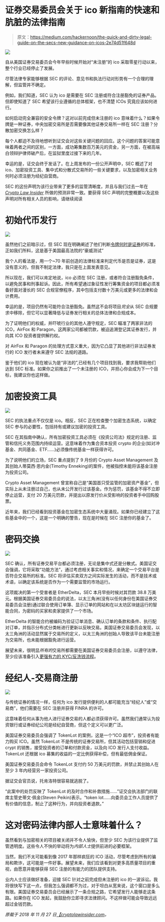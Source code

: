# 证券交易委员会关于 ico 新指南的快速和肮脏的法律指南

> 原文：<https://medium.com/hackernoon/the-quick-and-dirty-legal-guide-on-the-secs-new-guidance-on-icos-2e74d51f648d>

![](img/fe85ca1bddd92e2d8c7eb19a652d3cc8.png)

自从美国证券交易委员会今年早些时候开始对“未注册”的 ico 采取零星行动以来，整个行业已经停止了发展。

尽管法律专家能够根据 SEC 的评论、意见书和执法行动对形势有一个合理的理解，但监管并不确定。

例如，我们知道，SEC 认为 ico 是需要在 SEC 注册或符合注册豁免的证券产品。但即使知道了 SEC 希望该行业遵循的总体框架，也不清楚 ICOs 究竟应该如何进行。

如何启动完全兼容的安全令牌？这对以前完成但未注册的 ico 意味着什么？如果令牌是一种证券，中央加密交易所是否需要像其他证券交易所一样在 SEC 注册？分散加密交换怎么样？

每个人都迫不及待地想听到证交会对这些关键问题的回应。这个问题的答案可能意味着两者之间的区别，一方面，成功筹集数百万美元的资金，另一方面，在被高端白领辩护律师破产后，在监狱里度过接下来的几年。

幸运的是，证交会终于发话了。在上周发布的一份公开声明中，SEC 概述了对 ico、加密投资工具、集中式和分散式交易所的一些关键要求，以及加密相关业务何时必须注册为经纪自营商。

SEC 的这份声明为该行业带来了更多的监管清晰度，并且与我们过去一年在 [*Crypto Law Insider*](http://cryptolawinsider.com/) 所做的预测非常一致。要获得 SEC 声明的完整概要以及这些声明对所有相关人员的影响，请继续阅读

# 初始代币发行

![](img/10b67de670ac7758297a3041b577f78d.png)

虽然他们之前暗示过，但 SEC 现在明确阐述了他们判断[令牌何时是证券](https://cryptolawinsider.com/security-token/)的标准，正如我们所料，这是基于美国最高法院的“豪威测试”

我个人的看法是，用一个~70 年前创造的法律标准来判定代币是否是证券，这是没有意义的，但我不制定法律，我只是在上面发表意见。

所以现在，我们可以肯定地说，ico 必须在 SEC 注册，或者符合注册豁免条件，以避免民事和刑事起诉。因此，所有希望通过象征性发行筹集资金的项目都必须准备好面对漫长的 SEC 合规官僚程序，其中包括支付数十万美元或更多的法律和会计费用。

幸运的是，项目仍然有可能符合注册豁免。虽然这不会将项目*完全*从 SEC 合规要求中移除，但它可以显著降低与证券发行相关的总体法律和合规成本。

为了证明他们的权威，并吓唬行业的其他人遵守规定，SEC 瞄准了两家非法的 ICO，AirFox 和 Paragon，这两家公司都被罚款，被迫追溯登记其证券发行，并向其 ICO 投资者提供解约权。

对 AirFox 和 Paragon 的处理方式意义重大，因为它凸显了其他进行非法证券发行的 ICO 发行者未来遵守 SEC 法规的道路。

鉴于他们的 ico 现在被认为是“非法的”,已经有几个项目找到我，要求我帮助他们达到 SEC 标准。如果你之前推出了一个未注册的 ICO，并担心你会成为下一个目标，我建议你也这样做。

# 加密投资工具

![](img/13e8e1335e25be79868628ff7a5bfbf1.png)

SEC 的执法重点不仅仅是 ico。相反，SEC 正在检查整个加密生态系统，以确定 SEC 参与的必要性，包括持有或建议加密的投资工具。

SEC 在其指南中确认，所有加密投资工具必须在《投资公司法》规定的注册、监管和信托义务范围内持续运营。这意味着作为集合资本投资 crypto 的企业(如对冲基金、共同基金、ETF……)必须像传统基金一样获得许可。

为了说明他们的立场，SEC 重点提到了 9 月份的 Crypto Asset Management 及其创始人蒂莫西·恩内金(Timothy Enneking)的案件，他被指控未能将该基金注册为投资公司。

Crypto Asset Management 曾宣称自己是“美国首只受监管的加密资产基金”，但实际上从未注册过自己，也从未公开发行过该基金。作为惩罚，该基金不得不立即停止运营，支付 20 万美元罚款，并提出以原发行价从受影响的投资者手中回购股票。

近年来，我们已经看到投资基金在加密生态系统中大量涌现。如果你已经建立了这些基金中的一个，这是一个明确的警告，现在是时候在 SEC 注册你的基金了。

# 密码交换

![](img/977a4cbe2bfec61c1b745cdb4bd4d93f.png)

SEC 确认，所有证券交易平台都必须注册，无论是集中式还是分散式。美国证交会强调，它将采取“功能方法”，通过考虑相关事实和情况，来确定一个交易平台是否符合交易所的标准。SEC 将评估买卖双方之间实际发生的活动，而不是技术或术语，以确定该系统是否作为一个需要监管的市场运行。

这项裁决的第一个受害者是 EtherDelta，SEC 本月早些时候对其罚款 38.8 万美元。根据美国证券交易委员会的说法，以太三角洲(没有以任何身份在美国证券交易委员会注册)通过联合使用订单簿、显示订单的网站和在以太坊区块链运行的智能合同，为密码的买家和卖家提供了一个市场。

EtherDelta 的智能合约被编码为验证订单消息、确认订单的条款和条件、执行配对订单，并指示分布式分类帐进行更新以反映交易。美国证券交易委员会发现，以太三角洲的活动显然属于交易所的定义，以太三角洲的创始人导致该平台未能注册为交易所，也未能根据豁免进行运营。

展望未来，很明显*所有的*交易所都需要在美国证券交易委员会注册，以遵守法律，至少应该准备引入[更强有力的 KYC/反洗钱流程](https://cryptolawinsider.com/kyc-aml/)。

# 经纪人-交易商注册

![](img/84efe82ae80499c09380c859ed7aa56b.png)

与传统证券的情况一样，任何为 ico 发行提供便利的人都可能充当“经纪人”或“交易商”，他们需要在 SEC 注册并获得 FINRA 的许可。

这意味着任何从事为他人进行证券交易的人都必须获得许可。虽然我们通常认为投资银行或证券经纪公司是经纪自营商，但这个定义可以更广泛。

美国证券交易委员会强调了 TokenLot 的案例，这是一个“ICO 超市”，投资者有能力购买 ICO。虽然 TokenLot 不是传统的证券交易所，但其活动包括营销和促进 crypt 的销售，接受投资者的订单和付款资金，以及向 ICO 发行人支付收益。TokenLot 还根据 ico 募集的收益的一定比例获得补偿，但有最低佣金保证。

美国证券交易委员会命令 TokenLot 支付约 50 万美元的罚款，并禁止其创始人在至少 3 年内经营另一家投资公司。

据证交会官员说，托肯洛特很容易就逃脱了。

“此案中的处罚反映了 TokenLot 的及时合作和补救措施……”证交会执法部门的联席主管史蒂文·佩金(Steven Peikin)表示。“token lot……向委员会工作人员提供了有价值的信息，制止了这种行为，并向投资者退款。”

# 这对密码法律内部人士意味着什么？

虽然看到与加密相关的项目被关闭并不令人愉快，但至少 SEC 为该行业提供了监管透明度。这些令人不快的举动将为*内部人士*提供前进的必要框架。

当然，我们不太可能看到像 2017 年那样疯狂的 ICO 活动，尽管考虑到所有的骗局和欺诈，这可能是一件好事。展望未来，我们应该看到对更多高质量项目的重视，由愿意并能够获得 SEC 注册的有能力的团队提供支持。

业内人士应该做好准备，迎接 SEC 针对之前完成但未注册的 ico 的一波诉讼。我将很快写下这一点，但我怎么强调都不为过，对于坦白从宽来说，这个窗口是多么有限。美国证券交易委员会已经展示了一条合规之路，它希望发行人能够走这条路。如果你在 ICO 发起，我鼓励你立即寻求法律顾问。不这样做可能会导致远远超过金钱罚款。

*原载于 2018 年 11 月 27 日*[*【cryptolawinsider.com*](https://cryptolawinsider.com/breaking-sec-guidance-on-icos/)*。*